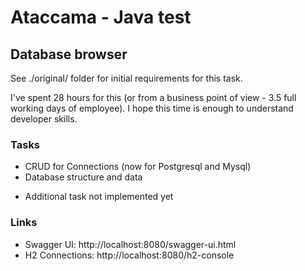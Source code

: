 # Ataccama - Java test

## Database browser
See ./original/ folder for initial requirements for this task.

I've spent 28 hours for this (or from a business point of view - 3.5 full working days of employee).
I hope this time is enough to understand developer skills.

### Tasks
+ CRUD for Connections (now for Postgresql and Mysql)
+ Database structure and data 
- Additional task not implemented yet

### Links
- Swagger UI: http://localhost:8080/swagger-ui.html
- H2 Connections: http://localhost:8080/h2-console